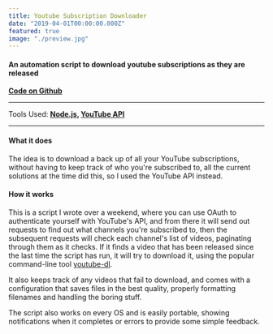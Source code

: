 ```yaml
---
title: Youtube Subscription Downloader
date: "2019-04-01T00:00:00.000Z"
featured: true
image: "./preview.jpg"
---
```


#### An automation script to download youtube subscriptions as they are released

[**Code on Github**](https://github.com/SPDUK/youtube-subscription-dl)

---

Tools Used: **[Node.js](https://nodejs.org/en/), [YouTube API](https://developers.google.com/youtube/v3/)**

---

#### What it does

The idea is to download a back up of all your YouTube subscriptions, without having to keep track of who you're subscribed to, all the current solutions at the time did this, so I used the YouTube API instead.

#### How it works

This is a script I wrote over a weekend, where you can use OAuth to authenticate yourself with YouTube's API, and from there it will send out requests to find out what channels you're subscribed to, then the subsequent requests will check each channel's list of videos, paginating through them as it checks.
If it finds a video that has been released since the last time the script has run, it will try to download it, using the popular command-line tool [youtube-dl](https://github.com/ytdl-org/youtube-dl).

It also keeps track of any videos that fail to download, and comes with a configuration that saves files in the best quality, properly formatting filenames and handling the boring stuff.

The script also works on every OS and is easily portable, showing notifications when it completes or errors to provide some simple feedback.
